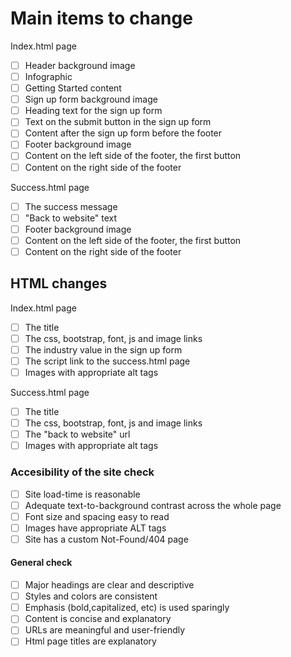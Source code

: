 # Main items to change
Index.html page
- [ ] Header background image
- [ ] Infographic
- [ ] Getting Started content
- [ ] Sign up form background image
- [ ] Heading text for the sign up form
- [ ] Text on the submit button in the sign up form
- [ ] Content after the sign up form before the footer
- [ ] Footer background image
- [ ] Content on the left side of the footer, the first button
- [ ] Content on the right side of the footer

Success.html page
- [ ] The success message
- [ ] "Back to website" text
- [ ] Footer background image
- [ ] Content on the left side of the footer, the first button
- [ ] Content on the right side of the footer

## HTML changes
Index.html page
- [ ] The title
- [ ] The css, bootstrap, font, js and image links
- [ ] The industry value in the sign up form
- [ ] The script link to the success.html page
- [ ] Images with appropriate alt tags

Success.html page
- [ ] The title
- [ ] The css, bootstrap, font, js and image links
- [ ] The "back to website" url
- [ ] Images with appropriate alt tags

### Accesibility of the site check
- [ ] Site load-time is reasonable
- [ ] Adequate text-to-background contrast across the whole page
- [ ] Font size and spacing easy to read
- [ ] Images have appropriate ALT tags
- [ ] Site has a custom Not-Found/404 page

#### General check
- [ ] Major headings are clear and descriptive
- [ ] Styles and colors are consistent
- [ ] Emphasis (bold,capitalized, etc) is used sparingly
- [ ] Content is concise and explanatory
- [ ] URLs are meaningful and  user-friendly
- [ ] Html page titles are explanatory
